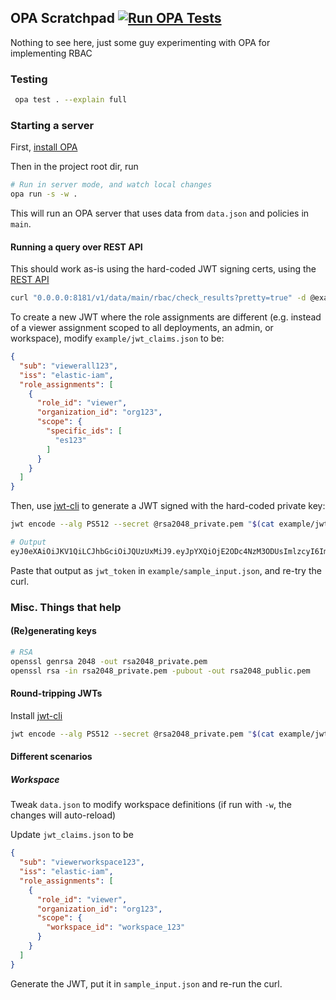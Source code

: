 ## OPA Scratchpad [![Run OPA Tests](https://github.com/lloydmeta/opa-gungnamstyle-scratchpad/actions/workflows/ci.yml/badge.svg)](https://github.com/lloydmeta/opa-gungnamstyle-scratchpad/actions/workflows/ci.yml)

Nothing to see here, just some guy experimenting with OPA for implementing RBAC

### Testing

```sh
 opa test . --explain full
```

### Starting a server

First, [install OPA](https://www.openpolicyagent.org/docs/latest/#running-opa)

Then in the project root dir, run

```sh
# Run in server mode, and watch local changes
opa run -s -w .
```

This will run an OPA server that uses data from `data.json` and policies in `main`.

#### Running a query over REST API

This should work as-is using the hard-coded JWT signing certs, using the [REST API](https://www.openpolicyagent.org/docs/latest/rest-api/#execute-a-simple-query)

```sh
curl "0.0.0.0:8181/v1/data/main/rbac/check_results?pretty=true" -d @example/sample_input.json
```

To create a new JWT where the role assignments are different (e.g. instead of a viewer assignment scoped to all deployments, an admin, or workspace), modify `example/jwt_claims.json` to be:

```json
{
  "sub": "viewerall123",
  "iss": "elastic-iam",
  "role_assignments": [
    {
      "role_id": "viewer",
      "organization_id": "org123",
      "scope": {
        "specific_ids": [
          "es123"
        ]
      }
    }
  ]
}
```

Then, use [jwt-cli](https://github.com/mike-engel/jwt-cli) to generate a JWT signed with the hard-coded private key:

```sh
jwt encode --alg PS512 --secret @rsa2048_private.pem "$(cat example/jwt_claims.json)"

# Output
eyJ0eXAiOiJKV1QiLCJhbGciOiJQUzUxMiJ9.eyJpYXQiOjE2ODc4NzM3ODUsImlzcyI6ImVsYXN0aWMtaWFtIiwicm9sZV9hc3NpZ25tZW50cyI6W3sib3JnYW5pemF0aW9uX2lkIjoib3JnMTIzIiwicm9sZV9pZCI6InZpZXdlciIsInNjb3BlIjp7InNwZWNpZmljX2lkcyI6WyJlczEyMyJdfX1dLCJzdWIiOiJ2aWV3ZXJhbGwxMjMifQ.ZK_x5iermcmIlPiK-evNo7wn4Xp4eEx54QZbjnIbFD5ehDPgto1_R9CawLQT4RQ7sPcx2Ql7iGrnv6vV5BukNRhUqNjY4Q_-wlPB2T3KWA6qQb4ELZ6-bGTAOqqIGD1J7vNi29M24Ow9Jb9YYwfedjR4td2HEpnWnzCqU97erUJAmHknt2PUFxtm1ybbe93B65Xpqk8SSyvaJlbG8utxEwpfYSe-ThHrHbCT1uJnTfzmYauJAIdxgk6Xvx3b-e6zhWraKqgpbn_LD2bRatQG_wol-zcT_r92fh-YlhSFlVDztndLdiJfttd8AOqDLRZE_zC21hkndNWuRjJIPo9-tQ
```

Paste that output as `jwt_token` in `example/sample_input.json`, and re-try the curl.

### Misc. Things that help

#### (Re)generating keys

```sh
# RSA
openssl genrsa 2048 -out rsa2048_private.pem
openssl rsa -in rsa2048_private.pem -pubout -out rsa2048_public.pem
```

####  Round-tripping JWTs

Install [jwt-cli](https://github.com/mike-engel/jwt-cli)

```sh
jwt encode --alg PS512 --secret @rsa2048_private.pem "$(cat example/jwt_claims.json)" | jwt decode --alg PS512 --ignore-exp --secret @rsa2048_public.pem -
```

#### Different scenarios

##### Workspace

Tweak `data.json` to modify workspace definitions (if run with `-w`, the changes will auto-reload)

Update `jwt_claims.json` to be

```json
{
  "sub": "viewerworkspace123",
  "iss": "elastic-iam",
  "role_assignments": [
    {
      "role_id": "viewer",
      "organization_id": "org123",
      "scope": {
        "workspace_id": "workspace_123"
      }
    }
  ]
}
```

Generate the JWT, put it in `sample_input.json` and re-run the curl.